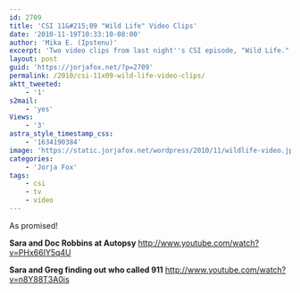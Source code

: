 ```yaml
---
id: 2709
title: 'CSI 11&#215;09 "Wild Life" Video Clips'
date: '2010-11-19T10:33:10-08:00'
author: 'Mika E. (Ipstenu)'
excerpt: 'Two video clips from last night''s CSI episode, "Wild Life."'
layout: post
guid: 'https://jorjafox.net/?p=2709'
permalink: /2010/csi-11x09-wild-life-video-clips/
aktt_tweeted:
    - '1'
s2mail:
    - 'yes'
Views:
    - '3'
astra_style_timestamp_css:
    - '1634190384'
image: 'https://static.jorjafox.net/wordpress/2010/11/wildlife-video.jpg'
categories:
    - 'Jorja Fox'
tags:
    - csi
    - tv
    - video
---
```


As promised!

**Sara and Doc Robbins at Autopsy**
http://www.youtube.com/watch?v=PHx66IY5q4U

**Sara and Greg finding out who called 911**
http://www.youtube.com/watch?v=n8Y88T3A0is

